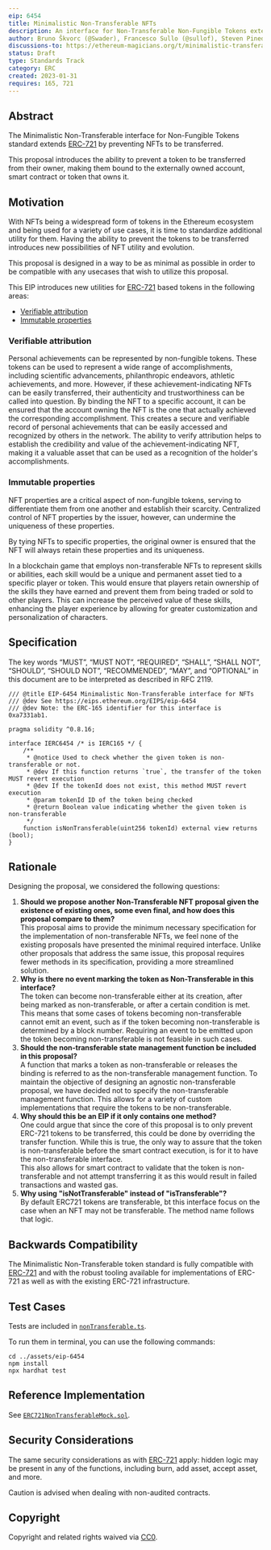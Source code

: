 ```yaml
---
eip: 6454
title: Minimalistic Non-Transferable NFTs
description: An interface for Non-Transferable Non-Fungible Tokens extension allowing for tokens to be non-transferable.
author: Bruno Škvorc (@Swader), Francesco Sullo (@sullof), Steven Pineda (@steven2308), Stevan Bogosavljevic (@stevyhacker), Jan Turk (@ThunderDeliverer)
discussions-to: https://ethereum-magicians.org/t/minimalistic-transferable-interface/12517
status: Draft
type: Standards Track
category: ERC
created: 2023-01-31
requires: 165, 721
---
```


## Abstract

The Minimalistic Non-Transferable interface for Non-Fungible Tokens standard extends [ERC-721](./eip-721.md) by preventing NFTs to be transferred.

This proposal introduces the ability to prevent a token to be transferred from their owner, making them bound to the externally owned account, smart contract or token that owns it.

## Motivation

With NFTs being a widespread form of tokens in the Ethereum ecosystem and being used for a variety of use cases, it is time to standardize additional utility for them. Having the ability to prevent the tokens to be transferred introduces new possibilities of NFT utility and evolution.

This proposal is designed in a way to be as minimal as possible in order to be compatible with any usecases that wish to utilize this proposal.

This EIP introduces new utilities for [ERC-721](./eip-721.md) based tokens in the following areas:

- [Verifiable attribution](#verifiable-attribution)
- [Immutable properties](#immutable-properties)

### Verifiable attribution

Personal achievements can be represented by non-fungible tokens. These tokens can be used to represent a wide range of accomplishments, including scientific advancements, philanthropic endeavors, athletic achievements, and more. However, if these achievement-indicating NFTs can be easily transferred, their authenticity and trustworthiness can be called into question. By binding the NFT to a specific account, it can be ensured that the account owning the NFT is the one that actually achieved the corresponding accomplishment. This creates a secure and verifiable record of personal achievements that can be easily accessed and recognized by others in the network. The ability to verify attribution helps to establish the credibility and value of the achievement-indicating NFT, making it a valuable asset that can be used as a recognition of the holder's accomplishments.

### Immutable properties

NFT properties are a critical aspect of non-fungible tokens, serving to differentiate them from one another and establish their scarcity. Centralized control of NFT properties by the issuer, however, can undermine the uniqueness of these properties.

By tying NFTs to specific properties, the original owner is ensured that the NFT will always retain these properties and its uniqueness.

In a blockchain game that employs non-transferable NFTs to represent skills or abilities, each skill would be a unique and permanent asset tied to a specific player or token. This would ensure that players retain ownership of the skills they have earned and prevent them from being traded or sold to other players. This can increase the perceived value of these skills, enhancing the player experience by allowing for greater customization and personalization of characters.

## Specification

The key words “MUST”, “MUST NOT”, “REQUIRED”, “SHALL”, “SHALL NOT”, “SHOULD”, “SHOULD NOT”, “RECOMMENDED”, “MAY”, and “OPTIONAL” in this document are to be interpreted as described in RFC 2119.

```solidity
/// @title EIP-6454 Minimalistic Non-Transferable interface for NFTs
/// @dev See https://eips.ethereum.org/EIPS/eip-6454
/// @dev Note: the ERC-165 identifier for this interface is 0xa7331ab1.

pragma solidity ^0.8.16;

interface IERC6454 /* is IERC165 */ {
    /**
     * @notice Used to check whether the given token is non-transferable or not.
     * @dev If this function returns `true`, the transfer of the token MUST revert execution
     * @dev If the tokenId does not exist, this method MUST revert execution
     * @param tokenId ID of the token being checked
     * @return Boolean value indicating whether the given token is non-transferable
     */
    function isNonTransferable(uint256 tokenId) external view returns (bool);
}
```

## Rationale

Designing the proposal, we considered the following questions:

1. **Should we propose another Non-Transferable NFT proposal given the existence of existing ones, some even final, and how does this proposal compare to them?**\
   This proposal aims to provide the minimum necessary specification for the implementation of non-transferable NFTs, we feel none of the existing proposals have presented the minimal required interface. Unlike other proposals that address the same issue, this proposal requires fewer methods in its specification, providing a more streamlined solution.
2. **Why is there no event marking the token as Non-Transferable in this interface?**\
   The token can become non-transferable either at its creation, after being marked as non-transferable, or after a certain condition is met. This means that some cases of tokens becoming non-transferable cannot emit an event, such as if the token becoming non-transferable is determined by a block number. Requiring an event to be emitted upon the token becoming non-transferable is not feasible in such cases.
3. **Should the non-transferable state management function be included in this proposal?**\
   A function that marks a token as non-transferable or releases the binding is referred to as the non-transferable management function. To maintain the objective of designing an agnostic non-transferable proposal, we have decided not to specify the non-transferable management function. This allows for a variety of custom implementations that require the tokens to be non-transferable.
4. **Why should this be an EIP if it only contains one method?**\
   One could argue that since the core of this proposal is to only prevent ERC-721 tokens to be transferred, this could be done by overriding the transfer function. While this is true, the only way to assure that the token is non-transferable before the smart contract execution, is for it to have the non-transferable interface.\
   This also allows for smart contract to validate that the token is non-transferable and not attempt transferring it as this would result in failed transactions and wasted gas.
5. **Why using "isNotTransferable" instead of "isTransferable"?**\
   By default ERC721 tokens are transferable, bt this interface focus on the case when an NFT may not be transferable. The method name follows that logic.

## Backwards Compatibility

The Minimalistic Non-Transferable token standard is fully compatible with [ERC-721](./eip-721.md) and with the robust tooling available for implementations of ERC-721 as well as with the existing ERC-721 infrastructure.

## Test Cases

Tests are included in [`nonTransferable.ts`](../assets/eip-6454/test/nonTransferable.ts).

To run them in terminal, you can use the following commands:

```
cd ../assets/eip-6454
npm install
npx hardhat test
```

## Reference Implementation

See [`ERC721NonTransferableMock.sol`](../assets/eip-6454/contracts/mocks/ERC721NonTransferableMock.sol).

## Security Considerations

The same security considerations as with [ERC-721](./eip-721.md) apply: hidden logic may be present in any of the functions, including burn, add asset, accept asset, and more.

Caution is advised when dealing with non-audited contracts.

## Copyright

Copyright and related rights waived via [CC0](../LICENSE.md).
